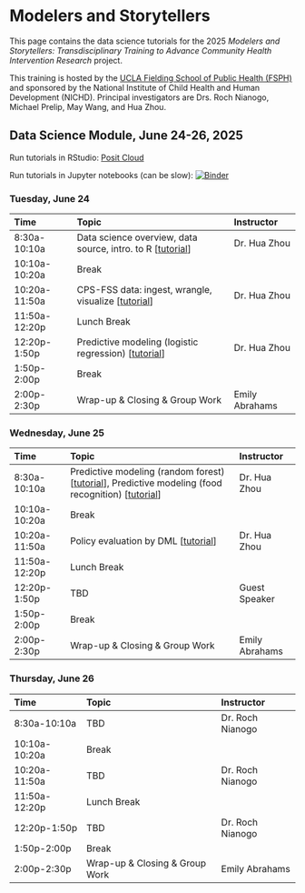 # Modelers and Storytellers

This page contains the data science tutorials for the 2025 *Modelers and Storytellers: Transdisciplinary Training to Advance Community Health Intervention Research* project.

This training is hosted by the [UCLA Fielding School of Public Health (FSPH)](https://ph.ucla.edu/) and sponsored by the National Institute of Child Health and Human Development (NICHD). Principal investigators are Drs. Roch Nianogo, Michael Prelip, May Wang, and Hua Zhou.

## Data Science Module, June 24-26, 2025

Run tutorials in RStudio: <a href="https://posit.cloud/spaces/663650/join?access_code=XXZ_idAZxOIejKiar026U8x1hzvUb2FeKZMkOvz8" target="_blank">Posit Cloud</a>

Run tutorials in Jupyter notebooks (can be slow): <a href="https://mybinder.org/v2/gh/NIH-R25-ModelersAndStoryTellers/binder-sandbox.git/main?urlpath=git-pull?repo=https://github.com/NIH-R25-ModelersAndStoryTellers/2025.git" target="_blank">![Binder](https://mybinder.org/badge_logo.svg)</a>

### Tuesday, June 24

| Time          | Topic            | Instructor          |
|:----------------------|:------------------------|:------------------------|
| 8:30a-10:10a  | Data science overview, data source, intro. to R \[[tutorial](https://nih-r25-modelersandstorytellers.github.io/2025/data-science-tutorials/01-dsintro/dsintro.html)\] | Dr. Hua Zhou |
| 10:10a-10:20a | Break  |                     |
| 10:20a-11:50a | CPS-FSS data: ingest, wrangle, visualize \[[tutorial](https://nih-r25-modelersandstorytellers.github.io/2025/data-science-tutorials/02-wrangle/wrangle.html)\] | Dr. Hua Zhou |
| 11:50a-12:20p  | Lunch Break  |                     |
| 12:20p-1:50p   | Predictive modeling (logistic regression) \[[tutorial](https://nih-r25-modelersandstorytellers.github.io/2025/data-science-tutorials/03-logit/logit.html)\]  | Dr. Hua Zhou |
| 1:50p-2:00p   | Break |  |
| 2:00p-2:30p   | Wrap-up & Closing & Group Work | Emily Abrahams |

### Wednesday, June 25

| Time          | Topic            | Instructor          |
|:----------------------|:------------------------|:------------------------|
| 8:30a-10:10a  | Predictive modeling (random forest) \[[tutorial](https://nih-r25-modelersandstorytellers.github.io/2025/data-science-tutorials/04-rf/rf.html)\], Predictive modeling (food recognition) \[[tutorial](https://nih-r25-modelersandstorytellers.github.io/2025/data-science-tutorials/07-foodimg/foodimg.html)\] | Dr. Hua Zhou |
| 10:10a-10:20a | Break  |                     |
| 10:20a-11:50a | Policy evaluation by DML \[[tutorial](https://nih-r25-modelersandstorytellers.github.io/2025/data-science-tutorials/05-dml/dml.html)\] | Dr. Hua Zhou |
| 11:50a-12:20p  | Lunch Break  |                     |
| 12:20p-1:50p   | TBD  | Guest Speaker |
| 1:50p-2:00p   | Break |  |
| 2:00p-2:30p   | Wrap-up & Closing & Group Work | Emily Abrahams |

### Thursday, June 26

| Time          | Topic            | Instructor          |
|:----------------------|:------------------------|:------------------------|
| 8:30a-10:10a  | TBD | Dr. Roch Nianogo |
| 10:10a-10:20a | Break  |                     |
| 10:20a-11:50a | TBD | Dr. Roch Nianogo |
| 11:50a-12:20p  | Lunch Break  |                     |
| 12:20p-1:50p   | TBD  | Dr. Roch Nianogo |
| 1:50p-2:00p   | Break |  |
| 2:00p-2:30p   | Wrap-up & Closing & Group Work | Emily Abrahams |
